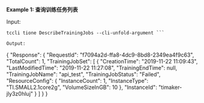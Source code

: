 **Example 1: 查询训练任务列表**



Input: 

```
tccli tione DescribeTrainingJobs --cli-unfold-argument ```

Output: 
```
{
    "Response": {
        "RequestId": "f7094a2d-ffa8-4dc9-8bd8-2349ea4f9c63",
        "TotalCount": 1,
        "TrainingJobSet": [
            {
                "CreationTime": "2019-11-22 11:09:43",
                "LastModifiedTime": "2019-11-22 11:27:08",
                "TrainingEndTime": null,
                "TrainingJobName": "api_test",
                "TrainingJobStatus": "Failed",
                "ResourceConfig": {
                    "InstanceCount": 1,
                    "InstanceType": "TI.SMALL2.1core2g",
                    "VolumeSizeInGB": 10
                },
                "InstanceId": "timaker-jly3z0hluj"
            }
        ]
    }
}
```

